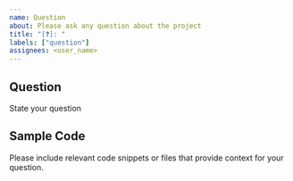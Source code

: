 ```yaml
---
name: Question
about: Please ask any question about the project
title: "[❓]: "
labels: ["question"]
assignees: <user_name>
---
```


## Question

State your question

## Sample Code

Please include relevant code snippets or files that provide context for your question.
